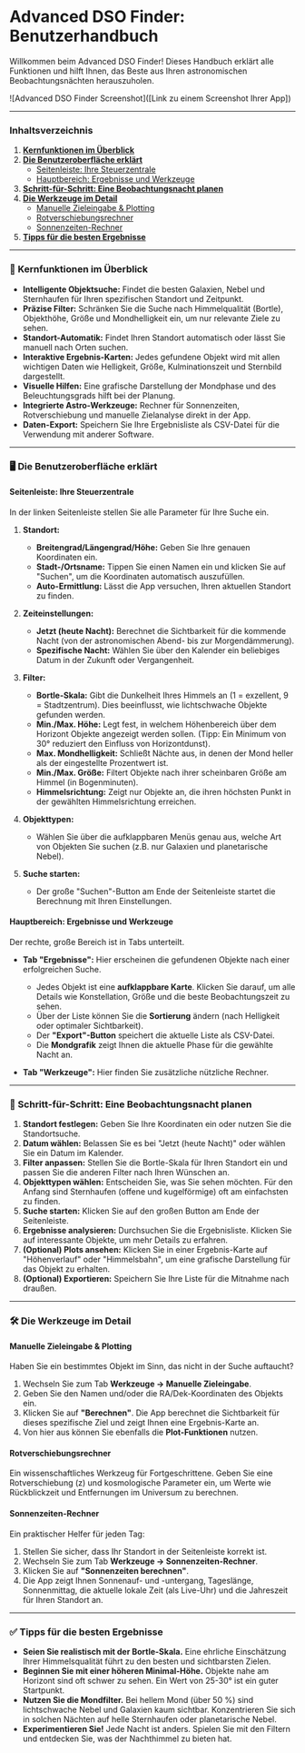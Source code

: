 # Advanced DSO Finder: Benutzerhandbuch

Willkommen beim Advanced DSO Finder! Dieses Handbuch erklärt alle Funktionen und hilft Ihnen, das Beste aus Ihren astronomischen Beobachtungsnächten herauszuholen.

![Advanced DSO Finder Screenshot]([Link zu einem Screenshot Ihrer App])

---

### Inhaltsverzeichnis

1.  [**Kernfunktionen im Überblick**](#-kernfunktionen-im-überblick)
2.  [**Die Benutzeroberfläche erklärt**](#-die-benutzeroberfläche-erklärt)
    *   [Seitenleiste: Ihre Steuerzentrale](#seitenleiste-ihre-steuerzentrale)
    *   [Hauptbereich: Ergebnisse und Werkzeuge](#hauptbereich-ergebnisse-und-werkzeuge)
3.  [**Schritt-für-Schritt: Eine Beobachtungsnacht planen**](#-schritt-für-schritt-eine-beobachtungsnacht-planen)
4.  [**Die Werkzeuge im Detail**](#-die-werkzeuge-im-detail)
    *   [Manuelle Zieleingabe & Plotting](#manuelle-zieleingabe--plotting)
    *   [Rotverschiebungsrechner](#rotverschiebungsrechner)
    *   [Sonnenzeiten-Rechner](#sonnenzeiten-rechner)
5.  [**Tipps für die besten Ergebnisse**](#-tipps-für-die-besten-ergebnisse)

---

### 🌟 Kernfunktionen im Überblick

*   **Intelligente Objektsuche:** Findet die besten Galaxien, Nebel und Sternhaufen für Ihren spezifischen Standort und Zeitpunkt.
*   **Präzise Filter:** Schränken Sie die Suche nach Himmelqualität (Bortle), Objekthöhe, Größe und Mondhelligkeit ein, um nur relevante Ziele zu sehen.
*   **Standort-Automatik:** Findet Ihren Standort automatisch oder lässt Sie manuell nach Orten suchen.
*   **Interaktive Ergebnis-Karten:** Jedes gefundene Objekt wird mit allen wichtigen Daten wie Helligkeit, Größe, Kulminationszeit und Sternbild dargestellt.
*   **Visuelle Hilfen:** Eine grafische Darstellung der Mondphase und des Beleuchtungsgrads hilft bei der Planung.
*   **Integrierte Astro-Werkzeuge:** Rechner für Sonnenzeiten, Rotverschiebung und manuelle Zielanalyse direkt in der App.
*   **Daten-Export:** Speichern Sie Ihre Ergebnisliste als CSV-Datei für die Verwendung mit anderer Software.

---

### 🖥️ Die Benutzeroberfläche erklärt

#### Seitenleiste: Ihre Steuerzentrale

In der linken Seitenleiste stellen Sie alle Parameter für Ihre Suche ein.

1.  **Standort:**
    *   **Breitengrad/Längengrad/Höhe:** Geben Sie Ihre genauen Koordinaten ein.
    *   **Stadt-/Ortsname:** Tippen Sie einen Namen ein und klicken Sie auf "Suchen", um die Koordinaten automatisch auszufüllen.
    *   **Auto-Ermittlung:** Lässt die App versuchen, Ihren aktuellen Standort zu finden.

2.  **Zeiteinstellungen:**
    *   **Jetzt (heute Nacht):** Berechnet die Sichtbarkeit für die kommende Nacht (von der astronomischen Abend- bis zur Morgendämmerung).
    *   **Spezifische Nacht:** Wählen Sie über den Kalender ein beliebiges Datum in der Zukunft oder Vergangenheit.

3.  **Filter:**
    *   **Bortle-Skala:** Gibt die Dunkelheit Ihres Himmels an (1 = exzellent, 9 = Stadtzentrum). Dies beeinflusst, wie lichtschwache Objekte gefunden werden.
    *   **Min./Max. Höhe:** Legt fest, in welchem Höhenbereich über dem Horizont Objekte angezeigt werden sollen. (Tipp: Ein Minimum von 30° reduziert den Einfluss von Horizontdunst).
    *   **Max. Mondhelligkeit:** Schließt Nächte aus, in denen der Mond heller als der eingestellte Prozentwert ist.
    *   **Min./Max. Größe:** Filtert Objekte nach ihrer scheinbaren Größe am Himmel (in Bogenminuten).
    *   **Himmelsrichtung:** Zeigt nur Objekte an, die ihren höchsten Punkt in der gewählten Himmelsrichtung erreichen.

4.  **Objekttypen:**
    *   Wählen Sie über die aufklappbaren Menüs genau aus, welche Art von Objekten Sie suchen (z.B. nur Galaxien und planetarische Nebel).

5.  **Suche starten:**
    *   Der große "Suchen"-Button am Ende der Seitenleiste startet die Berechnung mit Ihren Einstellungen.

#### Hauptbereich: Ergebnisse und Werkzeuge

Der rechte, große Bereich ist in Tabs unterteilt.

*   **Tab "Ergebnisse":** Hier erscheinen die gefundenen Objekte nach einer erfolgreichen Suche.
    *   Jedes Objekt ist eine **aufklappbare Karte**. Klicken Sie darauf, um alle Details wie Konstellation, Größe und die beste Beobachtungszeit zu sehen.
    *   Über der Liste können Sie die **Sortierung** ändern (nach Helligkeit oder optimaler Sichtbarkeit).
    *   Der **"Export"-Button** speichert die aktuelle Liste als CSV-Datei.
    *   Die **Mondgrafik** zeigt Ihnen die aktuelle Phase für die gewählte Nacht an.

*   **Tab "Werkzeuge":** Hier finden Sie zusätzliche nützliche Rechner.

---

### 🚀 Schritt-für-Schritt: Eine Beobachtungsnacht planen

1.  **Standort festlegen:** Geben Sie Ihre Koordinaten ein oder nutzen Sie die Standortsuche.
2.  **Datum wählen:** Belassen Sie es bei "Jetzt (heute Nacht)" oder wählen Sie ein Datum im Kalender.
3.  **Filter anpassen:** Stellen Sie die Bortle-Skala für Ihren Standort ein und passen Sie die anderen Filter nach Ihren Wünschen an.
4.  **Objekttypen wählen:** Entscheiden Sie, was Sie sehen möchten. Für den Anfang sind Sternhaufen (offene und kugelförmige) oft am einfachsten zu finden.
5.  **Suche starten:** Klicken Sie auf den großen Button am Ende der Seitenleiste.
6.  **Ergebnisse analysieren:** Durchsuchen Sie die Ergebnisliste. Klicken Sie auf interessante Objekte, um mehr Details zu erfahren.
7.  **(Optional) Plots ansehen:** Klicken Sie in einer Ergebnis-Karte auf "Höhenverlauf" oder "Himmelsbahn", um eine grafische Darstellung für das Objekt zu erhalten.
8.  **(Optional) Exportieren:** Speichern Sie Ihre Liste für die Mitnahme nach draußen.

---

### 🛠️ Die Werkzeuge im Detail

#### Manuelle Zieleingabe & Plotting
Haben Sie ein bestimmtes Objekt im Sinn, das nicht in der Suche auftaucht?

1.  Wechseln Sie zum Tab **Werkzeuge -> Manuelle Zieleingabe**.
2.  Geben Sie den Namen und/oder die RA/Dek-Koordinaten des Objekts ein.
3.  Klicken Sie auf **"Berechnen"**. Die App berechnet die Sichtbarkeit für dieses spezifische Ziel und zeigt Ihnen eine Ergebnis-Karte an.
4.  Von hier aus können Sie ebenfalls die **Plot-Funktionen** nutzen.

#### Rotverschiebungsrechner
Ein wissenschaftliches Werkzeug für Fortgeschrittene. Geben Sie eine Rotverschiebung (z) und kosmologische Parameter ein, um Werte wie Rückblickzeit und Entfernungen im Universum zu berechnen.

#### Sonnenzeiten-Rechner
Ein praktischer Helfer für jeden Tag:
1.  Stellen Sie sicher, dass Ihr Standort in der Seitenleiste korrekt ist.
2.  Wechseln Sie zum Tab **Werkzeuge -> Sonnenzeiten-Rechner**.
3.  Klicken Sie auf **"Sonnenzeiten berechnen"**.
4.  Die App zeigt Ihnen Sonnenauf- und -untergang, Tageslänge, Sonnenmittag, die aktuelle lokale Zeit (als Live-Uhr) und die Jahreszeit für Ihren Standort an.

---

### ✅ Tipps für die besten Ergebnisse

*   **Seien Sie realistisch mit der Bortle-Skala.** Eine ehrliche Einschätzung Ihrer Himmelsqualität führt zu den besten und sichtbarsten Zielen.
*   **Beginnen Sie mit einer höheren Minimal-Höhe.** Objekte nahe am Horizont sind oft schwer zu sehen. Ein Wert von 25-30° ist ein guter Startpunkt.
*   **Nutzen Sie die Mondfilter.** Bei hellem Mond (über 50 %) sind lichtschwache Nebel und Galaxien kaum sichtbar. Konzentrieren Sie sich in solchen Nächten auf helle Sternhaufen oder planetarische Nebel.
*   **Experimentieren Sie!** Jede Nacht ist anders. Spielen Sie mit den Filtern und entdecken Sie, was der Nachthimmel zu bieten hat.
